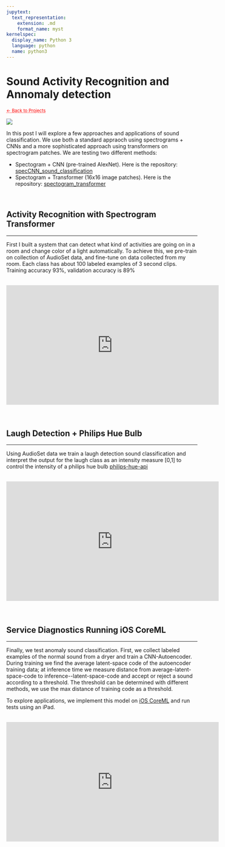 ```yaml
---
jupytext:
  text_representation:
    extension: .md
    format_name: myst
kernelspec:
  display_name: Python 3
  language: python
  name: python3
---
```


# Sound Activity Recognition and Annomaly detection

 <sub> <a href="https://jmhuer.github.io/mini_book/_build/html/docs/portfolio.html" style="color: red; text-decoration: underline;text-decoration-style: dotted;">← Back to Projects</a> </sub>

<img src="../../../../images/audio.png" align="center"/>

<br>

 In this post I will explore a few approaches and applications of sound classification. We use both a standard appraoch using spectrograms + CNNs and a more sophisticated approach using transformers on spectrogram patches. We are testing two different methods:
 - Spectogram + CNN (pre-trained AlexNet). Here is the repository: [specCNN_sound_classification](https://github.com/jmhuer/specCNN_sound_classification)
 - Spectogram + Transformer (16x16 image patches). Here is the repository: [spectogram_transformer](https://github.com/jmhuer/spectogram_transformer)

<br>

## Activity Recognition with Spectrogram Transformer
---

First I built a system that can detect what kind of activities are going on in a room and change color of a light automatically. To achieve this, we pre-train on collection of AudioSet data, and fine-tune on data collected from my room. Each class has about 100 labeled examples of 3 second clips. Training accuracy 93%, validation accuracy is 89%

<br>
 <div align="center">   <iframe width="560" height="315"
src="https://www.youtube.com/embed/snkbodqne9o"
frameborder="0"
allow="accelerometer; autoplay; encrypted-media; gyroscope; picture-in-picture"
allowfullscreen
></iframe></div>

<br>
<br>

## Laugh Detection + Philips Hue Bulb
---

Using AudioSet data we train a laugh detection sound classification and interpret the output for the laugh class as an intensity measure [0,1] to control the intensity of a philips hue bulb [philips-hue-api](https://github.com/topics/philips-hue-api)

<br>
 <div align="center">   <iframe width="560" height="315"
src="https://www.youtube.com/embed/bOG9VGZbTj8"
frameborder="0"
allow="accelerometer; autoplay; encrypted-media; gyroscope; picture-in-picture"
allowfullscreen
></iframe></div>

<br>
<br>

## Service Diagnostics Running iOS CoreML
---

Finally, we test anomaly sound classification. First, we collect labeled examples of the normal sound from a dryer and train a CNN-Autoencoder. During training we find the average latent-space code of the autoencoder training data; at inference time we measure distance from average-latent-space-code to inference--latent-space-code and accept or reject a sound according to a threshold. The threshold can be determined with different methods, we use the max distance of training code as a threshold.

To explore applications, we implement this model on [iOS CoreML](https://developer.apple.com/documentation/coreml) and run tests using an iPad.


<br>
 <div align="center">   <iframe width="560" height="315"
src="https://www.youtube.com/embed/eoMQt4muwW4"
frameborder="0"
allow="accelerometer; autoplay; encrypted-media; gyroscope; picture-in-picture"
allowfullscreen
></iframe></div>



<br>
<br>


